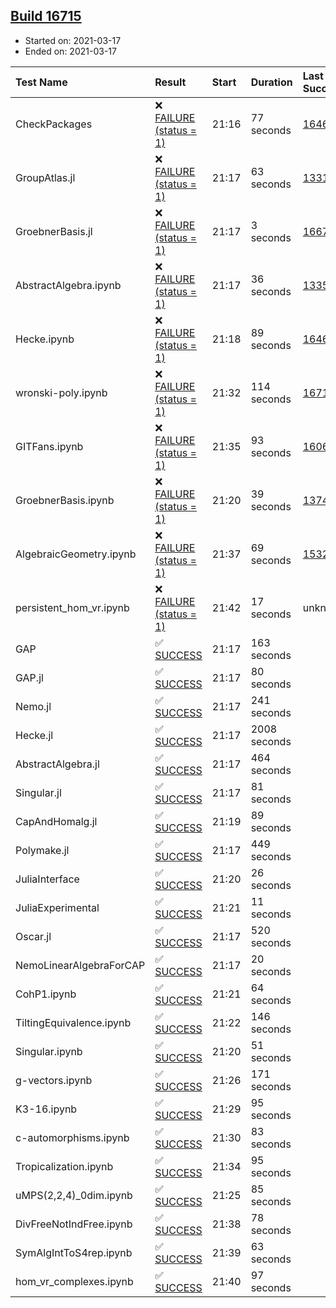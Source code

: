 ## [Build 16715](https://oscarci.mathematik.uni-kl.de/job/oscar/16715/)

* Started on: 2021-03-17
* Ended on: 2021-03-17

| Test Name    | Result | Start | Duration | Last Success | First Failure |
|:-------------|:-------|:------|:---------|:-------------|:--------------|
| CheckPackages | ❌ [FAILURE (status = 1)](https://oscarci.mathematik.uni-kl.de/job/oscar/16715/artifact/logs/build-16715/CheckPackages.log) | 21:16 | 77 seconds | [16463](https://oscarci.mathematik.uni-kl.de/job/oscar/16463/) | [16464](https://oscarci.mathematik.uni-kl.de/job/oscar/16464/) |
| GroupAtlas.jl | ❌ [FAILURE (status = 1)](https://oscarci.mathematik.uni-kl.de/job/oscar/16715/artifact/logs/build-16715/GroupAtlas.jl.log) | 21:17 | 63 seconds | [13311](https://oscarci.mathematik.uni-kl.de/job/oscar/13311/) | [13312](https://oscarci.mathematik.uni-kl.de/job/oscar/13312/) |
| GroebnerBasis.jl | ❌ [FAILURE (status = 1)](https://oscarci.mathematik.uni-kl.de/job/oscar/16715/artifact/logs/build-16715/GroebnerBasis.jl.log) | 21:17 | 3 seconds | [16676](https://oscarci.mathematik.uni-kl.de/job/oscar/16676/) | [16677](https://oscarci.mathematik.uni-kl.de/job/oscar/16677/) |
| AbstractAlgebra.ipynb | ❌ [FAILURE (status = 1)](https://oscarci.mathematik.uni-kl.de/job/oscar/16715/artifact/logs/build-16715/AbstractAlgebra.ipynb.log) | 21:17 | 36 seconds | [13355](https://oscarci.mathematik.uni-kl.de/job/oscar/13355/) | [13356](https://oscarci.mathematik.uni-kl.de/job/oscar/13356/) |
| Hecke.ipynb | ❌ [FAILURE (status = 1)](https://oscarci.mathematik.uni-kl.de/job/oscar/16715/artifact/logs/build-16715/Hecke.ipynb.log) | 21:18 | 89 seconds | [16463](https://oscarci.mathematik.uni-kl.de/job/oscar/16463/) | [16464](https://oscarci.mathematik.uni-kl.de/job/oscar/16464/) |
| wronski-poly.ipynb | ❌ [FAILURE (status = 1)](https://oscarci.mathematik.uni-kl.de/job/oscar/16715/artifact/logs/build-16715/wronski-poly.ipynb.log) | 21:32 | 114 seconds | [16714](https://oscarci.mathematik.uni-kl.de/job/oscar/16714/) | [16715](https://oscarci.mathematik.uni-kl.de/job/oscar/16715/) |
| GITFans.ipynb | ❌ [FAILURE (status = 1)](https://oscarci.mathematik.uni-kl.de/job/oscar/16715/artifact/logs/build-16715/GITFans.ipynb.log) | 21:35 | 93 seconds | [16068](https://oscarci.mathematik.uni-kl.de/job/oscar/16068/) | [16069](https://oscarci.mathematik.uni-kl.de/job/oscar/16069/) |
| GroebnerBasis.ipynb | ❌ [FAILURE (status = 1)](https://oscarci.mathematik.uni-kl.de/job/oscar/16715/artifact/logs/build-16715/GroebnerBasis.ipynb.log) | 21:20 | 39 seconds | [13748](https://oscarci.mathematik.uni-kl.de/job/oscar/13748/) | [13749](https://oscarci.mathematik.uni-kl.de/job/oscar/13749/) |
| AlgebraicGeometry.ipynb | ❌ [FAILURE (status = 1)](https://oscarci.mathematik.uni-kl.de/job/oscar/16715/artifact/logs/build-16715/AlgebraicGeometry.ipynb.log) | 21:37 | 69 seconds | [15322](https://oscarci.mathematik.uni-kl.de/job/oscar/15322/) | [15323](https://oscarci.mathematik.uni-kl.de/job/oscar/15323/) |
| persistent_hom_vr.ipynb | ❌ [FAILURE (status = 1)](https://oscarci.mathematik.uni-kl.de/job/oscar/16715/artifact/logs/build-16715/persistent_hom_vr.ipynb.log) | 21:42 | 17 seconds | unknown | unknown |
| GAP | ✅ [SUCCESS](https://oscarci.mathematik.uni-kl.de/job/oscar/16715/artifact/logs/build-16715/GAP.log) | 21:17 | 163 seconds |  |  |
| GAP.jl | ✅ [SUCCESS](https://oscarci.mathematik.uni-kl.de/job/oscar/16715/artifact/logs/build-16715/GAP.jl.log) | 21:17 | 80 seconds |  |  |
| Nemo.jl | ✅ [SUCCESS](https://oscarci.mathematik.uni-kl.de/job/oscar/16715/artifact/logs/build-16715/Nemo.jl.log) | 21:17 | 241 seconds |  |  |
| Hecke.jl | ✅ [SUCCESS](https://oscarci.mathematik.uni-kl.de/job/oscar/16715/artifact/logs/build-16715/Hecke.jl.log) | 21:17 | 2008 seconds |  |  |
| AbstractAlgebra.jl | ✅ [SUCCESS](https://oscarci.mathematik.uni-kl.de/job/oscar/16715/artifact/logs/build-16715/AbstractAlgebra.jl.log) | 21:17 | 464 seconds |  |  |
| Singular.jl | ✅ [SUCCESS](https://oscarci.mathematik.uni-kl.de/job/oscar/16715/artifact/logs/build-16715/Singular.jl.log) | 21:17 | 81 seconds |  |  |
| CapAndHomalg.jl | ✅ [SUCCESS](https://oscarci.mathematik.uni-kl.de/job/oscar/16715/artifact/logs/build-16715/CapAndHomalg.jl.log) | 21:19 | 89 seconds |  |  |
| Polymake.jl | ✅ [SUCCESS](https://oscarci.mathematik.uni-kl.de/job/oscar/16715/artifact/logs/build-16715/Polymake.jl.log) | 21:17 | 449 seconds |  |  |
| JuliaInterface | ✅ [SUCCESS](https://oscarci.mathematik.uni-kl.de/job/oscar/16715/artifact/logs/build-16715/JuliaInterface.log) | 21:20 | 26 seconds |  |  |
| JuliaExperimental | ✅ [SUCCESS](https://oscarci.mathematik.uni-kl.de/job/oscar/16715/artifact/logs/build-16715/JuliaExperimental.log) | 21:21 | 11 seconds |  |  |
| Oscar.jl | ✅ [SUCCESS](https://oscarci.mathematik.uni-kl.de/job/oscar/16715/artifact/logs/build-16715/Oscar.jl.log) | 21:17 | 520 seconds |  |  |
| NemoLinearAlgebraForCAP | ✅ [SUCCESS](https://oscarci.mathematik.uni-kl.de/job/oscar/16715/artifact/logs/build-16715/NemoLinearAlgebraForCAP.log) | 21:17 | 20 seconds |  |  |
| CohP1.ipynb | ✅ [SUCCESS](https://oscarci.mathematik.uni-kl.de/job/oscar/16715/artifact/logs/build-16715/CohP1.ipynb.log) | 21:21 | 64 seconds |  |  |
| TiltingEquivalence.ipynb | ✅ [SUCCESS](https://oscarci.mathematik.uni-kl.de/job/oscar/16715/artifact/logs/build-16715/TiltingEquivalence.ipynb.log) | 21:22 | 146 seconds |  |  |
| Singular.ipynb | ✅ [SUCCESS](https://oscarci.mathematik.uni-kl.de/job/oscar/16715/artifact/logs/build-16715/Singular.ipynb.log) | 21:20 | 51 seconds |  |  |
| g-vectors.ipynb | ✅ [SUCCESS](https://oscarci.mathematik.uni-kl.de/job/oscar/16715/artifact/logs/build-16715/g-vectors.ipynb.log) | 21:26 | 171 seconds |  |  |
| K3-16.ipynb | ✅ [SUCCESS](https://oscarci.mathematik.uni-kl.de/job/oscar/16715/artifact/logs/build-16715/K3-16.ipynb.log) | 21:29 | 95 seconds |  |  |
| c-automorphisms.ipynb | ✅ [SUCCESS](https://oscarci.mathematik.uni-kl.de/job/oscar/16715/artifact/logs/build-16715/c-automorphisms.ipynb.log) | 21:30 | 83 seconds |  |  |
| Tropicalization.ipynb | ✅ [SUCCESS](https://oscarci.mathematik.uni-kl.de/job/oscar/16715/artifact/logs/build-16715/Tropicalization.ipynb.log) | 21:34 | 95 seconds |  |  |
| uMPS(2,2,4)_0dim.ipynb | ✅ [SUCCESS](https://oscarci.mathematik.uni-kl.de/job/oscar/16715/artifact/logs/build-16715/uMPS-2-2-4-_0dim.ipynb.log) | 21:25 | 85 seconds |  |  |
| DivFreeNotIndFree.ipynb | ✅ [SUCCESS](https://oscarci.mathematik.uni-kl.de/job/oscar/16715/artifact/logs/build-16715/DivFreeNotIndFree.ipynb.log) | 21:38 | 78 seconds |  |  |
| SymAlgIntToS4rep.ipynb | ✅ [SUCCESS](https://oscarci.mathematik.uni-kl.de/job/oscar/16715/artifact/logs/build-16715/SymAlgIntToS4rep.ipynb.log) | 21:39 | 63 seconds |  |  |
| hom_vr_complexes.ipynb | ✅ [SUCCESS](https://oscarci.mathematik.uni-kl.de/job/oscar/16715/artifact/logs/build-16715/hom_vr_complexes.ipynb.log) | 21:40 | 97 seconds |  |  |
